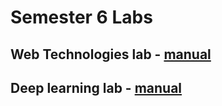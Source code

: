 # Semester 6 Labs

## Web Technologies lab - [manual](web-programming-lab/ITLAB-2024-AIML-Eval.pdf?raw=true)

## Deep learning lab - [manual](deep-learning-lab/DL_Lab_Manual_Week_1_Student_Copy.pdf?raw=true)

